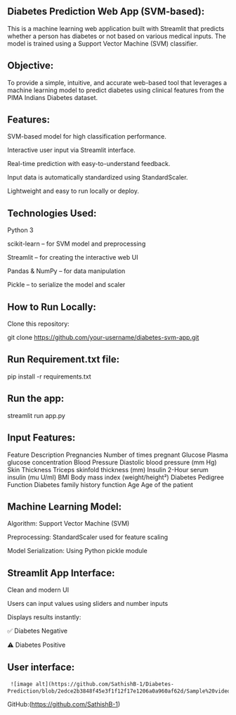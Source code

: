 ## Diabetes Prediction Web App (SVM-based):

This is a machine learning web application built with Streamlit that predicts whether a person has diabetes or not based on various medical inputs. The model is trained using a Support Vector Machine (SVM) classifier.

## Objective:

To provide a simple, intuitive, and accurate web-based tool that leverages a machine learning model to predict diabetes using clinical features from the PIMA Indians Diabetes dataset.

## Features:

SVM-based model for high classification performance.

Interactive user input via Streamlit interface.

Real-time prediction with easy-to-understand feedback.

Input data is automatically standardized using StandardScaler.

Lightweight and easy to run locally or deploy.

## Technologies Used:

Python 3

scikit-learn – for SVM model and preprocessing

Streamlit – for creating the interactive web UI

Pandas & NumPy – for data manipulation

Pickle – to serialize the model and scaler

## How to Run Locally:

Clone this repository:

git clone https://github.com/your-username/diabetes-svm-app.git

## Run Requirement.txt file:

pip install -r requirements.txt

## Run the app:

streamlit run app.py

## Input Features:

Feature	Description
Pregnancies	Number of times pregnant
Glucose	Plasma glucose concentration
Blood Pressure	Diastolic blood pressure (mm Hg)
Skin Thickness	Triceps skinfold thickness (mm)
Insulin	2-Hour serum insulin (mu U/ml)
BMI	Body mass index (weight/height²)
Diabetes Pedigree Function	Diabetes family history function
Age	Age of the patient

## Machine Learning Model:

Algorithm: Support Vector Machine (SVM)

Preprocessing: StandardScaler used for feature scaling

Model Serialization: Using Python pickle module

## Streamlit App Interface:

Clean and modern UI

Users can input values using sliders and number inputs

Displays results instantly:

✅ Diabetes Negative

⚠️ Diabetes Positive

## User interface:

     ![image alt](https://github.com/SathishB-1/Diabetes-Prediction/blob/2edce2b3848f45e3f1f12f17e1206a0a960af62d/Sample%20video/Positive%20Result.png)


GitHub:(https://github.com/SathishB-1)
